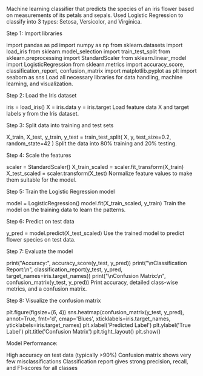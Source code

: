 Machine learning classifier that predicts the species of an iris flower based on measurements of its petals and sepals.
Used Logistic Regression to classify into 3 types: Setosa, Versicolor, and Virginica.

Step 1: Import libraries

import pandas as pd
import numpy as np
from sklearn.datasets import load_iris
from sklearn.model_selection import train_test_split
from sklearn.preprocessing import StandardScaler
from sklearn.linear_model import LogisticRegression
from sklearn.metrics import accuracy_score, classification_report, confusion_matrix
import matplotlib.pyplot as plt
import seaborn as sns
Load all necessary libraries for data handling, machine learning, and visualization.

Step 2: Load the Iris dataset

iris = load_iris()
X = iris.data
y = iris.target
Load feature data X and target labels y from the Iris dataset.

Step 3: Split data into training and test sets

X_train, X_test, y_train, y_test = train_test_split(
    X, y, test_size=0.2, random_state=42
)
Split the data into 80% training and 20% testing.

Step 4: Scale the features

scaler = StandardScaler()
X_train_scaled = scaler.fit_transform(X_train)
X_test_scaled = scaler.transform(X_test)
Normalize feature values to make them suitable for the model.

Step 5: Train the Logistic Regression model

model = LogisticRegression()
model.fit(X_train_scaled, y_train)
Train the model on the training data to learn the patterns.

Step 6: Predict on test data

y_pred = model.predict(X_test_scaled)
Use the trained model to predict flower species on test data.

Step 7: Evaluate the model

print("Accuracy:", accuracy_score(y_test, y_pred))
print("\nClassification Report:\n", classification_report(y_test, y_pred, target_names=iris.target_names))
print("\nConfusion Matrix:\n", confusion_matrix(y_test, y_pred))
Print accuracy, detailed class-wise metrics, and a confusion matrix.

Step 8: Visualize the confusion matrix

plt.figure(figsize=(6, 4))
sns.heatmap(confusion_matrix(y_test, y_pred), annot=True, fmt='d', cmap='Blues',
            xticklabels=iris.target_names, yticklabels=iris.target_names)
plt.xlabel('Predicted Label')
plt.ylabel('True Label')
plt.title('Confusion Matrix')
plt.tight_layout()
plt.show()

Model Performance:

High accuracy on test data (typically >90%)
Confusion matrix shows very few misclassifications
Classification report gives strong precision, recall, and F1-scores for all classes

